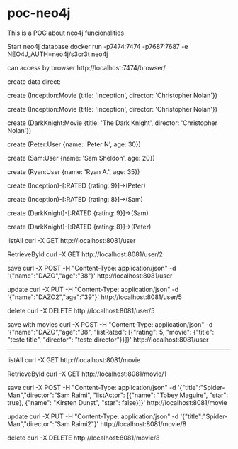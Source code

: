 # poc-neo4j
This is a POC about neo4j funcionalities

Start neo4j database
docker run -p7474:7474 -p7687:7687 -e NEO4J_AUTH=neo4j/s3cr3t neo4j

can access by browser http://localhost:7474/browser/

create data direct:

create (Inception:Movie {title: 'Inception', director: 'Christopher Nolan'})

create (Inception:Movie {title: 'Inception', director: 'Christopher Nolan'})

create (DarkKnight:Movie {title: 'The Dark Knight', director: 'Christopher Nolan'})

create (Peter:User {name: 'Peter N', age: 30})

create (Sam:User {name: 'Sam Sheldon', age: 20})

create (Ryan:User {name: 'Ryan A.', age: 35})

create (Inception)-[:RATED {rating: 9}]->(Peter)

create (Inception)-[:RATED {rating: 8}]->(Sam)

create (DarkKnight)-[:RATED {rating: 9}]->(Sam)

create (DarkKnight)-[:RATED {rating: 8}]->(Peter)

listAll
curl -X GET  http://localhost:8081/user 

RetrieveById
curl -X GET  http://localhost:8081/user/2

save
curl -X POST -H "Content-Type: application/json" -d '{"name":"DAZO","age":"38"}' http://localhost:8081/user

update
curl -X PUT -H "Content-Type: application/json" -d '{"name":"DAZO2","age":"39"}' http://localhost:8081/user/5

delete
curl -X DELETE http://localhost:8081/user/5

save with movies
curl -X POST -H "Content-Type: application/json" -d '{"name":"DAZO","age":"38", "listRated": [{"rating": 5, "movie": {"title": "teste title", "director": "teste director"}}]}' http://localhost:8081/user

----------------------------------------------------------------------------------------------


listAll
curl -X GET  http://localhost:8081/movie

RetrieveById
curl -X GET  http://localhost:8081/movie/1

save
curl -X POST -H "Content-Type: application/json" -d '{"title":"Spider-Man","director":"Sam Raimi", "listActor": [{"name": "Tobey Maguire", "star": true}, {"name": "Kirsten Dunst", "star": false}]}' http://localhost:8081/movie

update
curl -X PUT -H "Content-Type: application/json" -d '{"title":"Spider-Man","director":"Sam Raimi2"}' http://localhost:8081/movie/8

delete
curl -X DELETE http://localhost:8081/movie/8